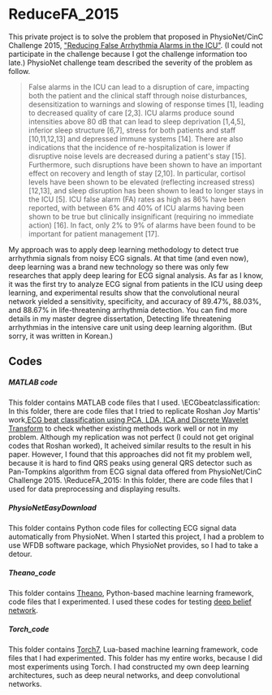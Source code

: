 # ReduceFA_2015
This private project is to solve the problem that proposed in PhysioNet/CinC Challenge 2015, ["Reducing False Arrhythmia Alarms in the ICU"](https://www.physionet.org/challenge/2015/). (I could not participate in the challenge because I got the challenge information too late.) 
PhysioNet challenge team described the severity of the problem as follow. 
>False alarms in the ICU can lead to a disruption of care, impacting both the patient and the clinical staff through noise disturbances, desensitization to warnings and slowing of response times [1], leading to decreased quality of care [2,3]. ICU alarms produce sound intensities above 80 dB that can lead to sleep deprivation [1,4,5], inferior sleep structure [6,7], stress for both patients and staff [10,11,12,13] and depressed immune systems [14]. There are also indications that the incidence of re-hospitalization is lower if disruptive noise levels are decreased during a patient's stay [15]. Furthermore, such disruptions have been shown to have an important effect on recovery and length of stay [2,10]. In particular, cortisol levels have been shown to be elevated (reflecting increased stress) [12,13], and sleep disruption has been shown to lead to longer stays in the ICU [5]. ICU false alarm (FA) rates as high as 86% have been reported, with between 6% and 40% of ICU alarms having been shown to be true but clinically insignificant (requiring no immediate action) [16]. In fact, only 2% to 9% of alarms have been found to be important for patient management [17].

My approach was to apply deep learning methodology to detect true arrhythmia signals from noisy ECG signals. At that time (and even now), deep learning was a brand new technology so there was only few researches that apply deep learing for ECG signal analysis. As far as I know, it was the first try to analyze ECG signal from patients in the ICU using deep learning, and experimental results show that the convolutional neural network yielded a sensitivity, specificity, and accuracy of 89.47%, 88.03%, and 88.67% in life-threatening arrhythmia detection. You can find more details in my master degree dissertation, Detecting life threatening arrhythmias in the intensive care unit using deep learning algorithm. (But sorry, it was written in Korean.)

## Codes
##### MATLAB code
This folder contains MATLAB code files that I used. 
\ECGbeatclassification: 
In this folder, there are code files that I tried to replicate Roshan Joy Martis' work,[ECG beat classification using PCA, LDA, ICA and Discrete Wavelet Transform](http://www.sciencedirect.com/science/article/pii/S1746809413000062) 
to check whether existing methods work well or not in my problem. Although my replication was not perfect (I could not get original codes that Roshan worked), It acheived similar results to the result in his paper.
However, I found that this approaches did not fit my problem well, because it is hard to find QRS peaks using general QRS detector such as Pan-Tompkins algorithm from ECG signal data offered from PhysioNet/CinC Challenge 2015.
\ReduceFA_2015:
In this folder, there are code files that I used for data preprocessing and displaying results.
##### PhysioNetEasyDownload
This folder contains Python code files for collecting ECG signal data automatically from PhysioNet.
When I started this project, I had a problem to use WFDB software package, which PhysioNet provides, so I had to take a detour.
##### Theano_code
This folder contains [Theano](http://deeplearning.net/software/theano/), Python-based machine learning framework, code files that I experimented. I used these codes for testing [deep belief network](http://deeplearning.net/tutorial/DBN.html).  
##### Torch_code
This folder contains [Torch7](http://torch.ch/), Lua-based machine learning framework, code files that I had experimented. This folder has my entire works, because I did most experiments using Torch. 
I had constructed my own deep learning architectures, such as deep neural networks, and deep convolutional networks. 
